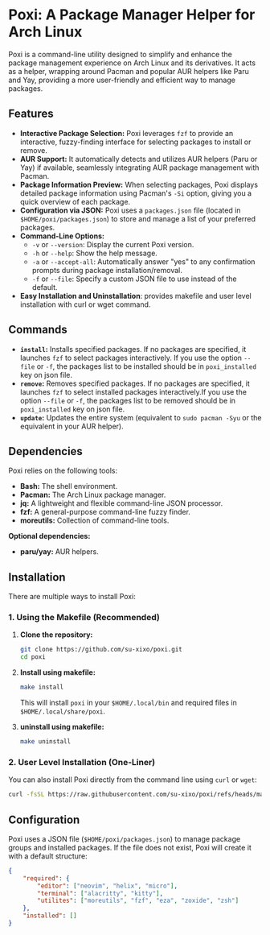 # Poxi: A Package Manager Helper for Arch Linux

Poxi is a command-line utility designed to simplify and enhance the package management experience on Arch Linux and its derivatives. It acts as a helper, wrapping around Pacman and popular AUR helpers like Paru and Yay, providing a more user-friendly and efficient way to manage packages.

## Features

*   **Interactive Package Selection:** Poxi leverages `fzf` to provide an interactive, fuzzy-finding interface for selecting packages to install or remove.
*   **AUR Support:**  It automatically detects and utilizes AUR helpers (Paru or Yay) if available, seamlessly integrating AUR package management with Pacman.
*   **Package Information Preview:** When selecting packages, Poxi displays detailed package information using Pacman's `-Si` option, giving you a quick overview of each package.
*   **Configuration via JSON:** Poxi uses a `packages.json` file (located in `$HOME/poxi/packages.json`) to store and manage a list of your preferred packages.
*   **Command-Line Options:**
    *   `-v` or `--version`: Display the current Poxi version.
    *   `-h` or `--help`: Show the help message.
    *   `-a` or `--accept-all`: Automatically answer "yes" to any confirmation prompts during package installation/removal.
    *   `-f` or `--file`: Specify a custom JSON file to use instead of the default.
*   **Easy Installation and Uninstallation**: provides makefile and user level installation with curl or wget command.

## Commands

*   **`install`:** Installs specified packages. If no packages are specified, it launches `fzf` to select packages interactively. If you use the option `--file` or `-f`, the packages list to be installed should be in `poxi_installed` key on json file.
*   **`remove`:** Removes specified packages. If no packages are specified, it launches `fzf` to select installed packages interactively.If you use the option `--file` or `-f`, the packages list to be removed should be in `poxi_installed` key on json file.
*   **`update`:** Updates the entire system (equivalent to `sudo pacman -Syu` or the equivalent in your AUR helper).

## Dependencies

Poxi relies on the following tools:

*   **Bash:** The shell environment.
*   **Pacman:** The Arch Linux package manager.
*   **jq:** A lightweight and flexible command-line JSON processor.
*   **fzf:** A general-purpose command-line fuzzy finder.
* **moreutils:** Collection of command-line tools.

**Optional dependencies:**
*   **paru/yay:** AUR helpers.

## Installation

There are multiple ways to install Poxi:

### 1. Using the Makefile (Recommended)

1.  **Clone the repository:**

    ```bash
    git clone https://github.com/su-xixo/poxi.git
    cd poxi
    ```

2.  **Install using makefile:**

    ```bash
    make install
    ```
    This will install `poxi` in your `$HOME/.local/bin` and required files in `$HOME/.local/share/poxi`.

3.  **uninstall using makefile:**
    ```bash
    make uninstall
    ```

### 2. User Level Installation (One-Liner)

   You can also install Poxi directly from the command line using `curl` or `wget`:

   ```bash
   curl -fsSL https://raw.githubusercontent.com/su-xixo/poxi/refs/heads/master/install.sh | bash -s install
   ```


<!-- # Poxi: A Package Manager Helper for Arch Linux

Poxi is a command-line utility designed to simplify and enhance the package management experience on Arch Linux and its derivatives. It acts as a helper, wrapping around Pacman and popular AUR helpers like Paru and Yay, providing a more user-friendly and efficient way to manage packages.

## Features

*   **Interactive Package Selection:** Poxi leverages `fzf` to provide an interactive, fuzzy-finding interface for selecting packages to install or remove.
*   **AUR Support:**  It automatically detects and utilizes AUR helpers (Paru or Yay) if available, seamlessly integrating AUR package management with Pacman.
*   **Package Information Preview:** When selecting packages, Poxi displays detailed package information using Pacman's `-Si` option, giving you a quick overview of each package.
*   **Configuration via JSON:** Poxi uses a `packages.json` file (located in `$HOME/poxi/packages.json`) to store and manage a list of your preferred packages.
*   **Command-Line Options:**
    *   `-v` or `--version`: Display the current Poxi version.
    *   `-h` or `--help`: Show the help message.
    *   `-a` or `--accept-all`: Automatically answer "yes" to any confirmation prompts during package installation/removal.
    *   `-f` or `--file`: Specify a custom JSON file to use instead of the default.
*   **Easy Installation and Uninstallation**: provides makefile to install and uninstall

## Commands

*   **`install`:** Installs specified packages. If no packages are specified, it launches `fzf` to select packages interactively. If you use the option `--file` or `-f`, the packages list to be installed should be in `poxi_installed` key on json file.
*   **`remove`:** Removes specified packages. If no packages are specified, it launches `fzf` to select installed packages interactively.If you use the option `--file` or `-f`, the packages list to be removed should be in `poxi_installed` key on json file.
*   **`update`:** Updates the entire system (equivalent to `sudo pacman -Syu` or the equivalent in your AUR helper).

## Dependencies

Poxi relies on the following tools:

*   **Bash:** The shell environment.
*   **Pacman:** The Arch Linux package manager.
*   **jq:** A lightweight and flexible command-line JSON processor.
*   **fzf:** A general-purpose command-line fuzzy finder.
* **moreutils:** Collection of command-line tools.

**Optional dependencies:**
*   **paru/yay:** AUR helpers.

## Installation

1.  **Clone the repository:**

    ```bash
    git clone https://github.com/su-xixo/poxi.git
    cd poxi
    ```

2.  **Install using makefile:**

    ```bash
    make install
    ```
    This will install `poxi` in your `$HOME/.local/bin` and required files in `$HOME/.local/share/poxi`.

3.  **uninstall using makefile:**
    ```bash
    make uninstall
    ```

## 2. User Level Installation (One-Liner)

   You can also install Poxi directly from the command line using `curl` or `wget`:

   ```bash
   curl -fsSL https://raw.githubusercontent.com/su-xixo/poxi/refs/heads/master/install.sh | bash -s install
   ``` -->

## Configuration

Poxi uses a JSON file (`$HOME/poxi/packages.json`) to manage package groups and installed packages. If the file does not exist, Poxi will create it with a default structure:

```json
{
    "required": {
        "editor": ["neovim", "helix", "micro"],
        "terminal": ["alacritty", "kitty"],
        "utilites": ["moreutils", "fzf", "eza", "zoxide", "zsh"]
    },
    "installed": []
}
